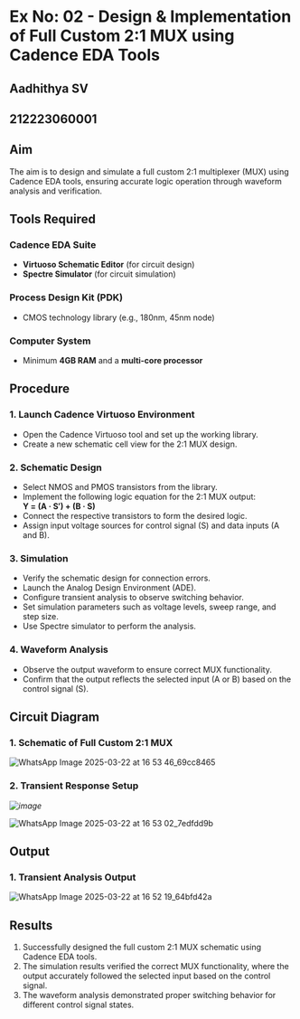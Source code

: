 # Ex No: 02 - Design & Implementation of Full Custom 2:1 MUX using Cadence EDA Tools
## Aadhithya SV
## 212223060001

## Aim

The aim is to design and simulate a full custom 2:1 multiplexer (MUX) using Cadence EDA tools, ensuring accurate logic operation through waveform analysis and verification.

## Tools Required

### Cadence EDA Suite
- **Virtuoso Schematic Editor** (for circuit design)
- **Spectre Simulator** (for circuit simulation)

### Process Design Kit (PDK)
- CMOS technology library (e.g., 180nm, 45nm node)

### Computer System
- Minimum **4GB RAM** and a **multi-core processor**

## Procedure

### 1. Launch Cadence Virtuoso Environment
- Open the Cadence Virtuoso tool and set up the working library.
- Create a new schematic cell view for the 2:1 MUX design.

### 2. Schematic Design
- Select NMOS and PMOS transistors from the library.
- Implement the following logic equation for the 2:1 MUX output:  
  **Y = (A · S′) + (B · S)**
- Connect the respective transistors to form the desired logic.
- Assign input voltage sources for control signal (S) and data inputs (A and B).

### 3. Simulation
- Verify the schematic design for connection errors.
- Launch the Analog Design Environment (ADE).
- Configure transient analysis to observe switching behavior.
- Set simulation parameters such as voltage levels, sweep range, and step size.
- Use Spectre simulator to perform the analysis.

### 4. Waveform Analysis
- Observe the output waveform to ensure correct MUX functionality.
- Confirm that the output reflects the selected input (A or B) based on the control signal (S).

## Circuit Diagram

### 1. Schematic of Full Custom 2:1 MUX
![WhatsApp Image 2025-03-22 at 16 53 46_69cc8465](https://github.com/user-attachments/assets/1434e547-79b0-461d-b751-63d632638f51)


### 2. Transient Response Setup

*![image](https://github.com/user-attachments/assets/47f7be45-4763-4d32-9eae-c417d1b7d501)*

![WhatsApp Image 2025-03-22 at 16 53 02_7edfdd9b](https://github.com/user-attachments/assets/844d113c-1807-4bcd-b295-da8e0d22ce75)



## Output

### 1. Transient Analysis Output
![WhatsApp Image 2025-03-22 at 16 52 19_64bfd42a](https://github.com/user-attachments/assets/b2c18bec-039f-46b3-a1de-25070ace2d5c)


## Results
1. Successfully designed the full custom 2:1 MUX schematic using Cadence EDA tools.
2. The simulation results verified the correct MUX functionality, where the output accurately followed the selected input based on the control signal.
3. The waveform analysis demonstrated proper switching behavior for different control signal states.
